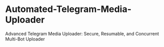 # Automated-Telegram-Media-Uploader
Advanced Telegram Media Uploader: Secure, Resumable, and Concurrent Multi-Bot Uploader
